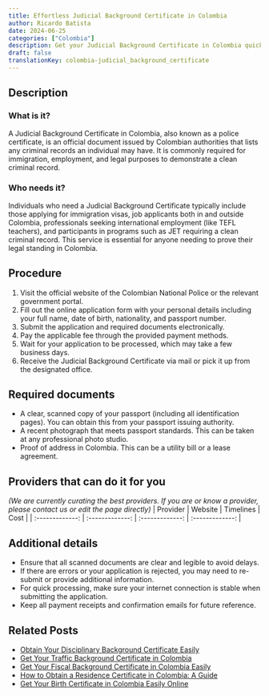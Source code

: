 ```yaml
---
title: Effortless Judicial Background Certificate in Colombia
author: Ricardo Batista
date: 2024-06-25
categories: ["Colombia"]
description: Get your Judicial Background Certificate in Colombia quickly and easily with our comprehensive guide. Ideal for immigration and work purposes.
draft: false
translationKey: colombia-judicial_background_certificate
---
```


## Description
### What is it?
A Judicial Background Certificate in Colombia, also known as a police certificate, is an official document issued by Colombian authorities that lists any criminal records an individual may have. It is commonly required for immigration, employment, and legal purposes to demonstrate a clean criminal record.

### Who needs it?
Individuals who need a Judicial Background Certificate typically include those applying for immigration visas, job applicants both in and outside Colombia, professionals seeking international employment (like TEFL teachers), and participants in programs such as JET requiring a clean criminal record. This service is essential for anyone needing to prove their legal standing in Colombia.

## Procedure

1. Visit the official website of the Colombian National Police or the relevant government portal.
2. Fill out the online application form with your personal details including your full name, date of birth, nationality, and passport number.
3. Submit the application and required documents electronically.
4. Pay the applicable fee through the provided payment methods.
5. Wait for your application to be processed, which may take a few business days.
6. Receive the Judicial Background Certificate via mail or pick it up from the designated office.


## Required documents

- A clear, scanned copy of your passport (including all identification pages). You can obtain this from your passport issuing authority.
- A recent photograph that meets passport standards. This can be taken at any professional photo studio.
- Proof of address in Colombia. This can be a utility bill or a lease agreement.


## Providers that can do it for you
_(We are currently curating the best providers. If you are or know a provider, please contact us or edit the page directly)_
| Provider        |     Website     |     Timelines    |       Cost      |
| :-------------: | :-------------: |  :-------------: | :-------------: |

## Additional details

- Ensure that all scanned documents are clear and legible to avoid delays.
- If there are errors or your application is rejected, you may need to re-submit or provide additional information.
- For quick processing, make sure your internet connection is stable when submitting the application.
- Keep all payment receipts and confirmation emails for future reference.




## Related Posts

- [Obtain Your Disciplinary Background Certificate Easily](https://tramitit.com/guides/colombia/disciplinary_background_certificate/)
- [Get Your Traffic Background Certificate in Colombia](https://tramitit.com/guides/colombia/traffic_background_certificate/)
- [Get Your Fiscal Background Certificate in Colombia Easily](https://tramitit.com/guides/colombia/fiscal_background_certificate/)
- [How to Obtain a Residence Certificate in Colombia: A Guide](https://tramitit.com/guides/colombia/residence_certificate/)
- [Get Your Birth Certificate in Colombia Easily Online](https://tramitit.com/guides/colombia/birth_certificate/)